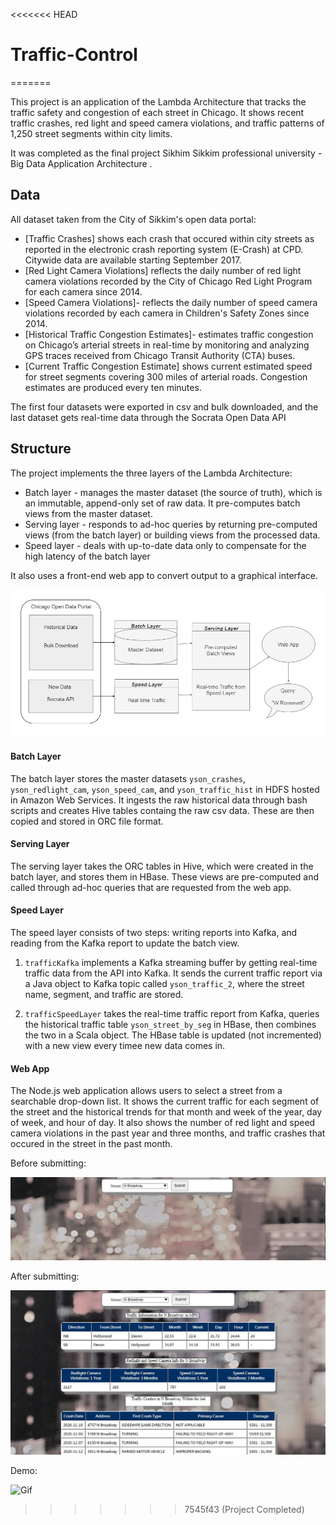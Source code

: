 <<<<<<< HEAD
# Traffic-Control
=======

This project is an application of the Lambda Architecture that tracks the traffic safety and congestion of each street in Chicago. It shows
recent traffic crashes, red light and speed camera violations, and traffic patterns of 1,250 street segments within city limits.

It was completed as the final project Sikhim Sikkim professional university - Big Data Application Architecture .


## Data

All dataset taken from the City of Sikkim's open data portal:

- [Traffic Crashes] shows each crash that occured
 within city streets as reported in the electronic crash reporting system (E-Crash) at CPD. Citywide data are available starting September 2017. 
- [Red Light Camera Violations] reflects the 
daily number of red light camera violations recorded by the City of Chicago Red Light Program for each camera since 2014.
- [Speed Camera Violations]- 
reflects the daily number of speed camera violations recorded by each camera in Children's Safety Zones since 2014.
- [Historical Traffic Congestion Estimates]-
estimates traffic congestion on Chicago’s arterial streets in real-time by monitoring 
and analyzing GPS traces received from Chicago Transit Authority (CTA) buses.
- [Current Traffic Congestion Estimate] shows current estimated speed for 
street segments covering 300 miles of arterial roads. Congestion estimates are produced every ten minutes.

The first four datasets were exported in csv and bulk downloaded, and the last dataset gets real-time data through the
Socrata Open Data API 

## Structure

The project implements the three layers of the Lambda Architecture:
- Batch layer - manages the master dataset (the source of truth), which is an immutable, append-only set of raw data. It pre-computes batch views
from the master dataset.
- Serving layer - responds to ad-hoc queries by returning pre-computed views (from the batch layer) or building views from the processed data.
- Speed layer - deals with up-to-date data only to compensate for the high latency of the batch layer 

It also uses a front-end web app to convert output to a graphical interface.

![Lambda Architecture](.images/lambda.jpg)

#### Batch Layer

The batch layer stores the master datasets `yson_crashes`, `yson_redlight_cam`, `yson_speed_cam`, and `yson_traffic_hist` in HDFS hosted in Amazon Web Services. 
It ingests the raw historical data through bash scripts and creates Hive tables containg the raw csv data. These are then copied 
and stored in ORC file format.

#### Serving Layer

The serving layer takes the ORC tables in Hive, which were created in the batch layer, and stores them in HBase. These views
are pre-computed and called through ad-hoc queries that are requested from the web app.

#### Speed Layer

The speed layer consists of two steps: writing reports into Kafka, and reading from the Kafka report to update the batch view.

1. `trafficKafka` implements a Kafka streaming buffer by getting real-time traffic data from the API into Kafka.
It sends the current traffic report via a Java object to Kafka topic called `yson_traffic_2`, where the street name, segment, and traffic are stored.

2. `trafficSpeedLayer` takes the real-time traffic report from Kafka, queries the historical traffic table `yson_street_by_seg` in HBase, 
then combines the two in a Scala object. The HBase table is updated (not incremented) with a new view every timee new data comes in.


#### Web App

The Node.js web application allows users to select a street from a searchable drop-down list. It shows the current traffic
 for each segment of the street and the historical trends for that month and week of the year, day of week, and hour of day.
It also shows the number of red light and speed camera violations in the past year and three months, and traffic crashes that occured in the street in the past month. 

Before submitting:

![Before submit](.images/before-submit.jpg)

After submitting:

![After submit](.images/after-submit.jpg)

Demo: 

![Gif](.images/interface.gif)

>>>>>>> 7545f43 (Project Completed)
